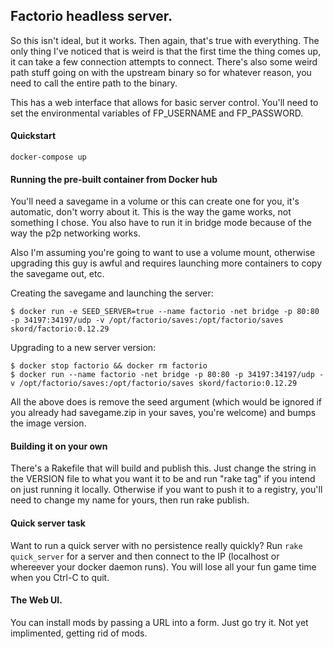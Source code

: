 ## Factorio headless server.

So this isn't ideal, but it works. Then again, that's true with everything. The only thing I've noticed that is weird is that the first time the thing comes up, it can take a few connection attempts to connect. There's also some weird path stuff going on with the upstream binary so for whatever reason, you need to call the entire path to the binary.

This has a web interface that allows for basic server control. You'll need to set the environmental variables of FP_USERNAME and FP_PASSWORD.

#### Quickstart

```docker-compose up```


#### Running the pre-built container from Docker hub

You'll need a savegame in a volume or this can create one for you, it's automatic, don't worry about it. This is the way the game works, not something I chose. You also have to run it in bridge mode because of the way the p2p networking works.

Also I'm assuming you're going to want to use a volume mount, otherwise upgrading this guy is awful and requires launching more containers to copy the savegame out, etc.

Creating the savegame and launching the server:

```
$ docker run -e SEED_SERVER=true --name factorio -net bridge -p 80:80 -p 34197:34197/udp -v /opt/factorio/saves:/opt/factorio/saves skord/factorio:0.12.29
```

Upgrading to a new server version:

```
$ docker stop factorio && docker rm factorio
$ docker run --name factorio -net bridge -p 80:80 -p 34197:34197/udp -v /opt/factorio/saves:/opt/factorio/saves skord/factorio:0.12.29
```

All the above does is remove the seed argument (which would be ignored if you already had savegame.zip in your saves, you're welcome) and bumps the image version.

#### Building it on your own

There's a Rakefile that will build and publish this. Just change the string in the VERSION file to what you want it to be and run "rake tag" if you intend on just running it locally. Otherwise if you want to push it to a registry, you'll need to change my name for yours, then run rake publish.

#### Quick server task

Want to run a quick server with no persistence really quickly? Run ```rake quick_server``` for a server and then connect to the IP (localhost or whereever your docker daemon runs). You will lose all your fun game time when you Ctrl-C to quit.

#### The Web UI.

You can install mods by passing a URL into a form. Just go try it. Not yet implimented, getting rid of mods.
